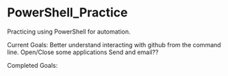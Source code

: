 # PowerShell_Practice
Practicing using PowerShell for automation.

Current Goals:
Better understand interacting with github from the command line.
Open/Close some applications
Send and email??

Completed Goals:
